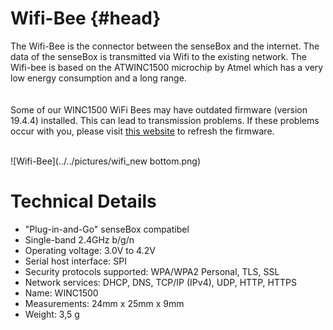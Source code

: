 # Wifi-Bee {#head}
<div class="description">The Wifi-Bee is the connector between the senseBox and the internet. The data of the senseBox is transmitted via Wifi to the existing network. The Wifi-bee is based on the ATWINC1500 microchip by Atmel which has a very low energy consumption and a long range.</div>

<div class="line">
    <br>
    <br>
</div>

<div class="box_warning">
    <i class="fa fa-exclamation-circle fa-fw" aria-hidden="true" style="color: #f0ad4e"></i>
    Some of our WINC1500 WiFi Bees may have outdated firmware (version 19.4.4) installed. This can lead to transmission problems. If these problems occur with you, please visit <a href="../../additional-info.md">this website</a> to refresh the firmware.
</div>
<br>

![Wifi-Bee](../../pictures/wifi_new bottom.png)

# Technical Details

* "Plug-in-and-Go" senseBox compatibel
* Single-band 2.4GHz b/g/n
* Operating voltage: 3.0V to 4.2V
* Serial host interface: SPI
* Security protocols supported: WPA/WPA2 Personal, TLS, SSL
* Network services: DHCP, DNS, TCP/IP (IPv4), UDP, HTTP, HTTPS
* Name: WINC1500
* Measurements: 24mm x 25mm x 9mm
* Weight: 3,5 g



